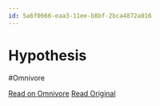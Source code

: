 ```yaml
---
id: 5a6f0666-eaa3-11ee-b8bf-2bca4872a016
---
```


# Hypothesis
#Omnivore

[Read on Omnivore](https://omnivore.app/me/hypothesis-18e75967fd1)
[Read Original](https://hypothes.is/a/y4msxOqfEe6r_4N4D7bzLQ)

